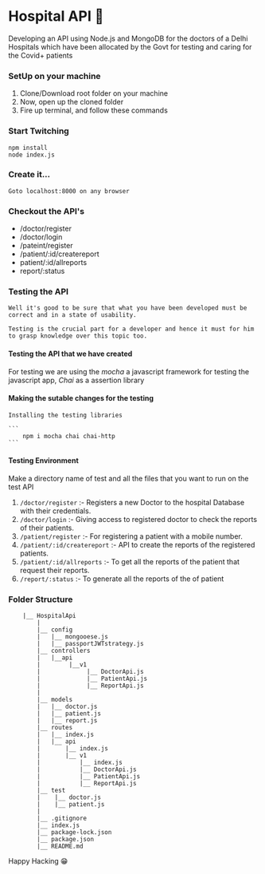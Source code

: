 # Hospital API 🏥

Developing an API using Node.js and MongoDB for the doctors of a Delhi Hospitals which have been allocated by the Govt for testing and caring for the Covid+ patients

### SetUp on your machine

1. Clone/Download root folder on your machine
2. Now, open up the cloned folder
3. Fire up terminal, and follow these commands

### Start Twitching

```
npm install
node index.js
```

### Create it...

    Goto localhost:8000 on any browser

### Checkout the API's

- /doctor/register
- /doctor/login
- /pateint/register
- /patient/:id/createreport
- patient/:id/allreports
- report/:status

### Testing the API

    Well it's good to be sure that what you have been developed must be correct and in a state of usability.

    Testing is the crucial part for a developer and hence it must for him to grasp knowledge over this topic too.

#### Testing the API that we have created

For testing we are using the *mocha* a javascript framework for testing the javascript app, *Chai* as a assertion library

#### Making the sutable changes for the testing

    Installing the testing libraries

    ```
        npm i mocha chai chai-http
    ```

#### Testing Environment

Make a directory name of test and all the files that you want to run on the test API

1. `/doctor/register` :- Registers a new Doctor to the hospital Database with their credentials.
2. `/doctor/login` :- Giving access to registered doctor to check the reports of their patients.
3. `/patient/register` :- For registering a patient with a mobile number.
4. `/patient/:id/createreport` :- API to create the reports of the registered patients.
5. `/patient/:id/allreports` :- To get all the reports of the patient that request their reports.
6. `/report/:status`  :- To generate all the reports of the of patient

### Folder Structure

```
    |__ HospitalApi
        |
        |__ config
        |   |__ mongooese.js
        |   |__ passportJWTstrategy.js
        |__ controllers
        |   |__api
        |        |__v1
        |             |__ DoctorApi.js
        |             |__ PatientApi.js
        |             |__ ReportApi.js
        |
        |__ models
        |   |__ doctor.js
        |   |__ patient.js
        |   |__ report.js
        |__ routes
        |   |__ index.js
        |   |__ api
        |       |__ index.js
        |       |__ v1
        |           |__ index.js
        |           |__ DoctorApi.js
        |           |__ PatientApi.js
        |           |__ ReportApi.js
        |__ test
        |    |__ doctor.js
        |    |__ patient.js
        |
        |__ .gitignore
        |__ index.js
        |__ package-lock.json
        |__ package.json
        |__ README.md

```
Happy Hacking 😁